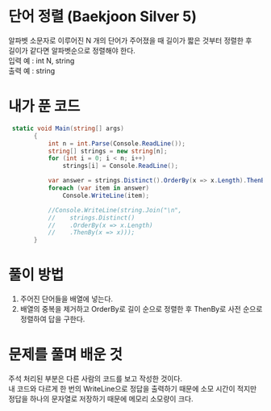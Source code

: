 # 단어 정렬 (Baekjoon Silver 5)
 알파벳 소문자로 이루어진 N 개의 단어가 주어졌을 때 길이가 짧은 것부터 정렬한 후  
 길이가 같다면 알파벳순으로 정렬해야 한다.  
 입력 예 : int N, string  
 출력 예 : string
# 내가 푼 코드
 ```cs
  static void Main(string[] args)
        {
            int n = int.Parse(Console.ReadLine());
            string[] strings = new string[n];
            for (int i = 0; i < n; i++)
                strings[i] = Console.ReadLine();

            var answer = strings.Distinct().OrderBy(x => x.Length).ThenBy(x => x);
            foreach (var item in answer)
                Console.WriteLine(item);

            //Console.WriteLine(string.Join("\n",
            //    strings.Distinct()
            //    .OrderBy(x => x.Length)
            //    .ThenBy(x => x)));
        }
 ```
# 풀이 방법
 1. 주어진 단어들을 배열에 넣는다.
 1. 배열의 중복을 제거하고 OrderBy로 길이 순으로 정렬한 후 ThenBy로 사전 순으로 정렬하여 답을 구한다.
# 문제를 풀며 배운 것
 주석 처리된 부분은 다른 사람의 코드를 보고 작성한 것이다.  
 내 코드와 다르게 한 번의 WriteLine으로 정답을 출력하기 때문에 소모 시간이 적지만  
 정답을 하나의 문자열로 저장하기 때문에 메모리 소모량이 크다. 